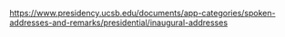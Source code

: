 https://www.presidency.ucsb.edu/documents/app-categories/spoken-addresses-and-remarks/presidential/inaugural-addresses